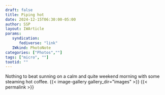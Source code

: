 ```yaml
---
draft: false
title: Piping hot
date: 2024-12-15T06:30:00-05:00
author: SSP
layout: IWArticle
params:
   syndication:
      fediverse: "link"
   IWkind: PhotoNote
categories: ["Photos",""]
tags: ["micro", ""] 
tootid: ""
---
```

Nothing to beat sunning on a calm and quite weekend morning with some steaming hot coffee. 
{{< image-gallery gallery_dir="images" >}}
{{< permalink >}}


